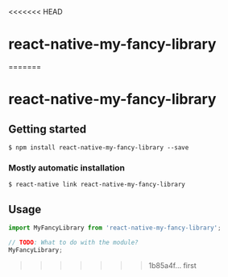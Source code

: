 <<<<<<< HEAD
# react-native-my-fancy-library
=======
# react-native-my-fancy-library

## Getting started

`$ npm install react-native-my-fancy-library --save`

### Mostly automatic installation

`$ react-native link react-native-my-fancy-library`

## Usage
```javascript
import MyFancyLibrary from 'react-native-my-fancy-library';

// TODO: What to do with the module?
MyFancyLibrary;
```
>>>>>>> 1b85a4f... first
